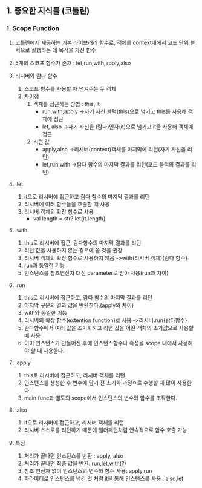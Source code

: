 ## 1. 중요한 지식들 (코틀린)
### 1. Scope Function
1. 코틀린에서 제공하는 기본 라이브러리 함수로, 객체를 context내에서 코드 단위 블럭으로 실행하는 데 목적을 가진 함수
2. 5개의 스코프 함수가 존재 : let,run,with,apply,also
3. 리시버와 람다 함수
    1. 스코프 함수를 사용할 때 넘겨주는 두 객체
    2. 차이점
        1. 객체를 접근하는 방법 : this, it
            - run,with,apply ->자기 자신 블럭(this)으로 넘기고 this를 사용해 객체에 접근
            - let, also ->자기 자신을 (람다)인자(it)으로 넘기고 it을 사용해 객체에 접근
        2. 리턴 값
            - apply,also ->리시버(context)객체를 마지막에 리턴(자기 자신을 리턴)
            - let,run,with ->람다 함수의 마지막 결과를 리턴(코드 블럭의 결과를 리턴)
4. .let
    1. it으로 리시버에 접근하고 람다 함수의 마지막 결과를 리턴
    2. 리시버에 여러 함수들을 호출할 때 사용
    3. 리시버 객체의 확장 함수로 사용
        - val length = str?.let{it.length}
5. .with
    1. this로 리시버에 접근, 람다함수의 마지막 결과를 리턴
    2. 리턴 값을 사용하지 않는 경우에 쓸 것을 권장
    3. 리시버 객체의 확장 함수로 사용하지 않음 ->with(리시버 객체){람다 함수}
    4. run과 동일한 기능
    5. 인스턴스를 참조연산자 대신 parameter로 받아 사용(run과 차이)
6. .run
    1. this로 리시버에 접근하고, 람다 함수의 마지막 결과를 리턴
    2. 마지막 구문의 결과 값을 반환한다.(apply와 차이)
    3. with와 동일한 기능
    4. 리시버의 확장 함수(extention function)로 사용 ->리시버.run{람다함수}
    5. 람다함수에서 여러 값을 초기화하고 리턴 값을 어떤 객체의 초기값으로 사용할 때 사용
    6. 이미 인스턴스가 만들어진 후에 인스턴스함수나 속성을 scope 내에서 사용해야 할 때 사용한다.
7. .apply
    1. this로 리시버에 접근하고, 리시버 객체를 리턴
    2. 인스턴스를 생성한 후 변수에 담기 전 초기화 과정ㅇ르 수행할 때 많이 사용한다.
    3. main func과 별도의 scope에서 인스턴스의 변수와 함수를 조작한다.
8. .also
    1. it으로 리시버에 접근하고, 리시버 객체를 리턴
    2. 리시버 스스로를 리턴하기 때문에 빌더패턴처럼 연속적으로 함수 호출 가능

9. 특징
    1. 처리가 끝나면 인스턴스를 반환 : apply, also
    2. 처리가 끝나면 최종 값을 반환: run,let,with(?)
    3. 참조 연산자 없이 인스턴스의 변수와 함수 사용: apply,run
    4. 파라미터로 인스턴스를 넘긴 것 처럼 it을 통해 인스턴스를 사용 : also,let